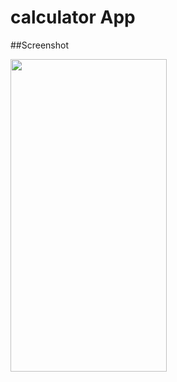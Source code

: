 # calculator App

##Screenshot


<img src="https://user-images.githubusercontent.com/99422185/222162310-a49c078e-427a-4cf7-a8f6-e20898bd759e.png" width="250" height="500">
